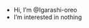 - Hi, I’m @Igarashi-oreo
- I’m interested in nothing


<!---
Igarashi-oreo/Igarashi-oreo is a ✨ special ✨ repository because its `README.md` (this file) appears on your GitHub profile.
You can click the Preview link to take a look at your changes.
--->
